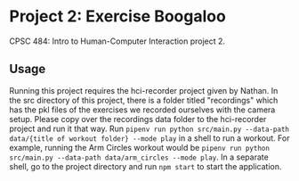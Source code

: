 # Project 2: Exercise Boogaloo

CPSC 484: Intro to Human-Computer Interaction project 2.

## Usage

Running this project requires the hci-recorder project given by Nathan. In the src directory of this project, there is a folder titled "recordings" which has the pkl
files of the exercises we recorded ourselves with the camera setup. Please copy over the recordings data folder to the hci-recorder project and run it that way. Run `pipenv run python src/main.py --data-path data/{title of workout folder} --mode play` in a shell to run a workout. For example, running the Arm Circles workout would be `pipenv run python src/main.py --data-path data/arm_circles --mode play`. In a separate shell, go to the project directory and run `npm start` to start the application.